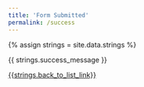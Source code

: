 ```yaml
---
title: 'Form Submitted'
permalink: /success
---
```

<div style="grid-column: 2 / span 6">

<style> 
{% include css/styles.css %}
main > header { grid-column: 2 / span 6; }
</style>

{% assign strings = site.data.strings %}

<div>
{{ strings.success_message }}
</div>


<a href="../course-list">{{strings.back_to_list_link}}</a>
</div>
